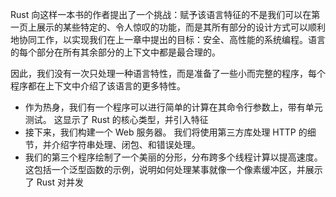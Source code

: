 Rust 向这样一本书的作者提出了一个挑战：赋予该语言特征的不是我们可以在第一页上展示的某些特定的、令人惊叹的功能，而是其所有部分的设计方式可以顺利地协同工作，以实现我们在上一章中提出的目标：安全、高性能的系统编程。语言的每个部分在所有其余部分的上下文中都是最合理的。

因此，我们没有一次只处理一种语言特性，而是准备了一些小而完整的程序，每个程序都在上下文中介绍了该语言的更多特性。

* 作为热身，我们有一个程序可以进行简单的计算在其命令行参数上，带有单元测试。 这显示了 Rust 的核心类型，并引入特征
* 接下来，我们构建一个 Web 服务器。 我们将使用第三方库处理 HTTP 的细节，并介绍字符串处理、闭包、和错误处理。
* 我们的第三个程序绘制了一个美丽的分形，分布跨多个线程计算以提高速度。 这包括一个泛型函数的示例，说明如何处理某事就像一个像素缓冲区，并展示了 Rust 对并发
